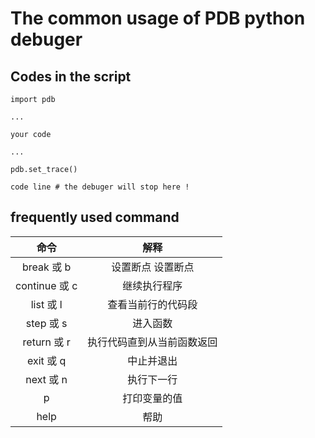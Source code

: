 # The common usage of PDB python debuger

## Codes in the script

```
import pdb

...

your code

...

pdb.set_trace() 

code line # the debuger will stop here !
```

## frequently used command

|命令 |  解释|
|:----:|:----:|
|break 或 b |设置断点 设置断点|
|continue 或 c|   继续执行程序|
|list 或 l|   查看当前行的代码段|
|step 或 s|   进入函数|
|return 或 r| 执行代码直到从当前函数返回|
|exit 或 q|   中止并退出|
|next 或 n|   执行下一行|
|p |  打印变量的值|
|help |   帮助|
